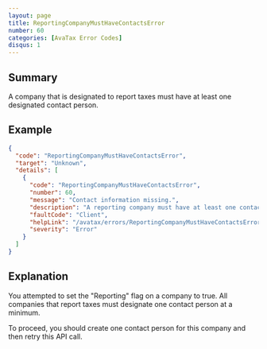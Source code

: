 ```yaml
---
layout: page
title: ReportingCompanyMustHaveContactsError
number: 60
categories: [AvaTax Error Codes]
disqus: 1
---
```


## Summary

A company that is designated to report taxes must have at least one designated contact person.

## Example

```json
{
  "code": "ReportingCompanyMustHaveContactsError",
  "target": "Unknown",
  "details": [
    {
      "code": "ReportingCompanyMustHaveContactsError",
      "number": 60,
      "message": "Contact information missing.",
      "description": "A reporting company must have at least one contact when it is moved out of InProgress status.  -0-",
      "faultCode": "Client",
      "helpLink": "/avatax/errors/ReportingCompanyMustHaveContactsError",
      "severity": "Error"
    }
  ]
}
```

## Explanation

You attempted to set the "Reporting" flag on a company to true.  All companies that report taxes must designate one contact person at a minimum.

To proceed, you should create one contact person for this company and then retry this API call.
